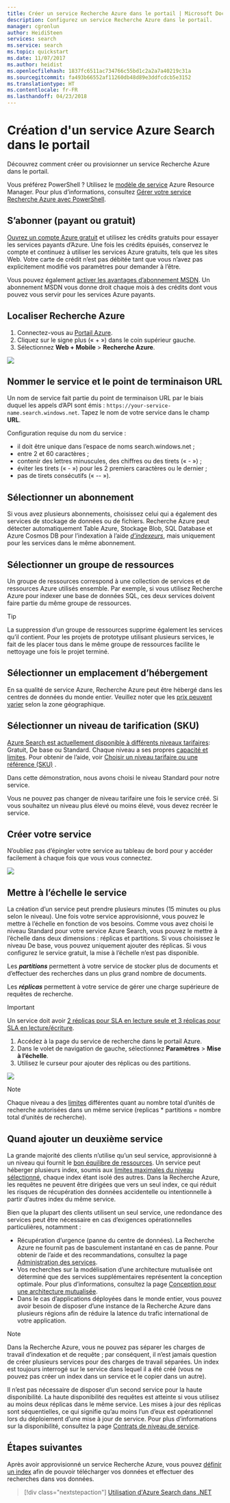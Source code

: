 ```yaml
---
title: Créer un service Recherche Azure dans le portail | Microsoft Docs
description: Configurez un service Recherche Azure dans le portail.
manager: cgronlun
author: HeidiSteen
services: search
ms.service: search
ms.topic: quickstart
ms.date: 11/07/2017
ms.author: heidist
ms.openlocfilehash: 1837fc6511ac734766c55bd1c2a2a7a40219c31a
ms.sourcegitcommit: fa493b66552af11260db48d89e3ddfcdcb5e3152
ms.translationtype: HT
ms.contentlocale: fr-FR
ms.lasthandoff: 04/23/2018
---
```

# <a name="create-an-azure-search-service-in-the-portal"></a>Création d'un service Azure Search dans le portail

Découvrez comment créer ou provisionner un service Recherche Azure dans le portail. 

Vous préférez PowerShell ? Utilisez le [modèle de service](https://azure.microsoft.com/resources/templates/101-azure-search-create/) Azure Resource Manager. Pour plus d’informations, consultez [Gérer votre service Recherche Azure avec PowerShell](search-manage-powershell.md).

## <a name="subscribe-free-or-paid"></a>S’abonner (payant ou gratuit)

[Ouvrez un compte Azure gratuit](https://azure.microsoft.com/pricing/free-trial/?WT.mc_id=A261C142F) et utilisez les crédits gratuits pour essayer les services payants d’Azure. Une fois les crédits épuisés, conservez le compte et continuez à utiliser les services Azure gratuits, tels que les sites Web. Votre carte de crédit n’est pas débitée tant que vous n’avez pas explicitement modifié vos paramètres pour demander à l’être.

Vous pouvez également [activer les avantages d’abonnement MSDN](https://azure.microsoft.com/pricing/member-offers/msdn-benefits-details/?WT.mc_id=A261C142F). Un abonnement MSDN vous donne droit chaque mois à des crédits dont vous pouvez vous servir pour les services Azure payants. 

## <a name="find-azure-search"></a>Localiser Recherche Azure
1. Connectez-vous au [Portail Azure](https://portal.azure.com/).
2. Cliquez sur le signe plus (« + ») dans le coin supérieur gauche.
3. Sélectionnez **Web + Mobile** > **Recherche Azure**.

![](./media/search-create-service-portal/find-search3.png)

## <a name="name-the-service-and-url-endpoint"></a>Nommer le service et le point de terminaison URL

Un nom de service fait partie du point de terminaison URL par le biais duquel les appels d’API sont émis : `https://your-service-name.search.windows.net`. Tapez le nom de votre service dans le champ **URL**. 

Configuration requise du nom du service :
   * il doit être unique dans l’espace de noms search.windows.net ;
   * entre 2 et 60 caractères ;
   * contenir des lettres minuscules, des chiffres ou des tirets (« - ») ;
   * éviter les tirets (« - ») pour les 2 premiers caractères ou le dernier ;
   * pas de tirets consécutifs (« -- »).

## <a name="select-a-subscription"></a>Sélectionner un abonnement
Si vous avez plusieurs abonnements, choisissez celui qui a également des services de stockage de données ou de fichiers. Recherche Azure peut détecter automatiquement Table Azure, Stockage Blob, SQL Database et Azure Cosmos DB pour l’indexation à l’aide [*d’indexeurs*](search-indexer-overview.md), mais uniquement pour les services dans le même abonnement.

## <a name="select-a-resource-group"></a>Sélectionner un groupe de ressources
Un groupe de ressources correspond à une collection de services et de ressources Azure utilisés ensemble. Par exemple, si vous utilisez Recherche Azure pour indexer une base de données SQL, ces deux services doivent faire partie du même groupe de ressources.

> [!TIP]
> La suppression d’un groupe de ressources supprime également les services qu’il contient. Pour les projets de prototype utilisant plusieurs services, le fait de les placer tous dans le même groupe de ressources facilite le nettoyage une fois le projet terminé. 

## <a name="select-a-hosting-location"></a>Sélectionner un emplacement d’hébergement 
En sa qualité de service Azure, Recherche Azure peut être hébergé dans les centres de données du monde entier. Veuillez noter que les [prix peuvent varier](https://azure.microsoft.com/pricing/details/search/) selon la zone géographique.

## <a name="select-a-pricing-tier-sku"></a>Sélectionner un niveau de tarification (SKU)
[Azure Search est actuellement disponible à différents niveaux tarifaires](https://azure.microsoft.com/pricing/details/search/): Gratuit, De base ou Standard. Chaque niveau a ses propres [capacité et limites](search-limits-quotas-capacity.md). Pour obtenir de l’aide, voir [Choisir un niveau tarifaire ou une référence (SKU)](search-sku-tier.md) .

Dans cette démonstration, nous avons choisi le niveau Standard pour notre service.

Vous ne pouvez pas changer de niveau tarifaire une fois le service créé. Si vous souhaitez un niveau plus élevé ou moins élevé, vous devez recréer le service.

## <a name="create-your-service"></a>Créer votre service

N’oubliez pas d’épingler votre service au tableau de bord pour y accéder facilement à chaque fois que vous vous connectez.

![](./media/search-create-service-portal/new-service3.png)

## <a name="scale-your-service"></a>Mettre à l’échelle le service
La création d’un service peut prendre plusieurs minutes (15 minutes ou plus selon le niveau). Une fois votre service approvisionné, vous pouvez le mettre à l’échelle en fonction de vos besoins. Comme vous avez choisi le niveau Standard pour votre service Azure Search, vous pouvez le mettre à l’échelle dans deux dimensions : réplicas et partitions. Si vous choisissez le niveau De base, vous pouvez uniquement ajouter des réplicas. Si vous configurez le service gratuit, la mise à l’échelle n’est pas disponible.

Les ***partitions*** permettent à votre service de stocker plus de documents et d’effectuer des recherches dans un plus grand nombre de documents.

Les ***réplicas*** permettent à votre service de gérer une charge supérieure de requêtes de recherche.

> [!Important]
> Un service doit avoir [2 réplicas pour SLA en lecture seule et 3 réplicas pour SLA en lecture/écriture](https://azure.microsoft.com/support/legal/sla/search/v1_0/).

1. Accédez à la page du service de recherche dans le portail Azure.
2. Dans le volet de navigation de gauche, sélectionnez **Paramètres** > **Mise à l’échelle**.
3. Utilisez le curseur pour ajouter des réplicas ou des partitions.

![](./media/search-create-service-portal/settings-scale.png)

> [!Note] 
> Chaque niveau a des [limites](search-limits-quotas-capacity.md) différentes quant au nombre total d’unités de recherche autorisées dans un même service (replicas * partitions = nombre total d’unités de recherche).

## <a name="when-to-add-a-second-service"></a>Quand ajouter un deuxième service

La grande majorité des clients n’utilise qu’un seul service, approvisionné à un niveau qui fournit le [bon équilibre de ressources](search-sku-tier.md). Un service peut héberger plusieurs index, soumis aux [limites maximales du niveau sélectionné](search-capacity-planning.md), chaque index étant isolé des autres. Dans la Recherche Azure, les requêtes ne peuvent être dirigées que vers un seul index, ce qui réduit les risques de récupération des données accidentelle ou intentionnelle à partir d’autres index du même service.

Bien que la plupart des clients utilisent un seul service, une redondance des services peut être nécessaire en cas d’exigences opérationnelles particulières, notamment :

+ Récupération d’urgence (panne du centre de données). La Recherche Azure ne fournit pas de basculement instantané en cas de panne. Pour obtenir de l’aide et des recommandations, consultez la page [Administration des services](search-manage.md).
+ Vos recherches sur la modélisation d’une architecture mutualisée ont déterminé que des services supplémentaires représentent la conception optimale. Pour plus d’informations, consultez la page [Conception pour une architecture mutualisée](search-modeling-multitenant-saas-applications.md).
+ Dans le cas d’applications déployées dans le monde entier, vous pouvez avoir besoin de disposer d’une instance de la Recherche Azure dans plusieurs régions afin de réduire la latence du trafic international de votre application.

> [!NOTE]
> Dans la Recherche Azure, vous ne pouvez pas séparer les charges de travail d’indexation et de requête ; par conséquent, il n’est jamais question de créer plusieurs services pour des charges de travail séparées. Un index est toujours interrogé sur le service dans lequel il a été créé (vous ne pouvez pas créer un index dans un service et le copier dans un autre).
>

Il n’est pas nécessaire de disposer d’un second service pour la haute disponibilité. La haute disponibilité des requêtes est atteinte si vous utilisez au moins deux réplicas dans le même service. Les mises à jour des réplicas sont séquentielles, ce qui signifie qu’au moins l’un d’eux est opérationnel lors du déploiement d’une mise à jour de service. Pour plus d’informations sur la disponibilité, consultez la page [Contrats de niveau de service](https://azure.microsoft.com/support/legal/sla/search/v1_0/).

## <a name="next-steps"></a>Étapes suivantes
Après avoir approvisionné un service Recherche Azure, vous pouvez [définir un index](search-what-is-an-index.md) afin de pouvoir télécharger vos données et effectuer des recherches dans vos données. 

> [!div class="nextstepaction"]
> [Utilisation d'Azure Search dans .NET](search-howto-dotnet-sdk.md)
